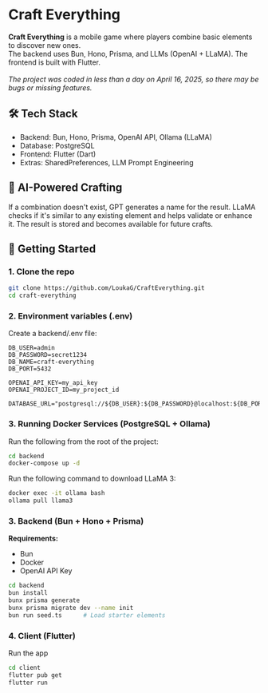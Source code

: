 # Craft Everything

**Craft Everything** is a mobile game where players combine basic elements to discover new ones.  
The backend uses Bun, Hono, Prisma, and LLMs (OpenAI + LLaMA). The frontend is built with Flutter.
</br></br>*The project was coded in less than a day on April 16, 2025, so there may be bugs or missing features.*

## 🛠 Tech Stack
- Backend: Bun, Hono, Prisma, OpenAI API, Ollama (LLaMA)
- Database: PostgreSQL
- Frontend: Flutter (Dart)
- Extras: SharedPreferences, LLM Prompt Engineering

## 🤖 AI-Powered Crafting
If a combination doesn't exist, GPT generates a name for the result. LLaMA checks if it's similar to any existing element and helps validate or enhance it. The result is stored and becomes available for future crafts.

## 🚀 Getting Started

### 1. Clone the repo

```bash
git clone https://github.com/LoukaG/CraftEverything.git
cd craft-everything
```
### 2. Environment variables (.env)
Create a backend/.env file:

```env
DB_USER=admin
DB_PASSWORD=secret1234
DB_NAME=craft-everything
DB_PORT=5432

OPENAI_API_KEY=my_api_key
OPENAI_PROJECT_ID=my_project_id

DATABASE_URL="postgresql://${DB_USER}:${DB_PASSWORD}@localhost:${DB_PORT}/${DB_NAME}"
```

### 3. Running Docker Services (PostgreSQL + Ollama)
Run the following from the root of the project:
```bash
cd backend
docker-compose up -d
```

Run the following command to download LLaMA 3:
```bash
docker exec -it ollama bash
ollama pull llama3
```


### 3. Backend (Bun + Hono + Prisma)
**Requirements:**
- Bun
- Docker
- OpenAI API Key

```bash
cd backend
bun install
bunx prisma generate
bunx prisma migrate dev --name init
bun run seed.ts      # Load starter elements
```

### 4. Client (Flutter)
Run the app
```bash
cd client
flutter pub get
flutter run
```
